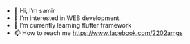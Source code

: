 - 👋 Hi, I’m samir 
- 👀 I’m interested in WEB development
- 🌱 I’m currently learning flutter framework
- 📫 How to reach me https://www.facebook.com/2202amgs

<!---
2202amgs/2202amgs is a ✨ special ✨ repository because its `README.md` (this file) appears on your GitHub profile.
You can click the Preview link to take a look at your changes.
--->
